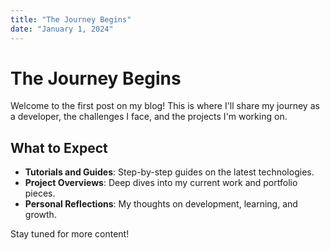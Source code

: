 ```yaml
---
title: "The Journey Begins"
date: "January 1, 2024"
---
```


# The Journey Begins

Welcome to the first post on my blog! This is where I'll share my journey as a developer, the challenges I face, and the projects I'm working on.

## What to Expect

- **Tutorials and Guides**: Step-by-step guides on the latest technologies.
- **Project Overviews**: Deep dives into my current work and portfolio pieces.
- **Personal Reflections**: My thoughts on development, learning, and growth.

Stay tuned for more content!
